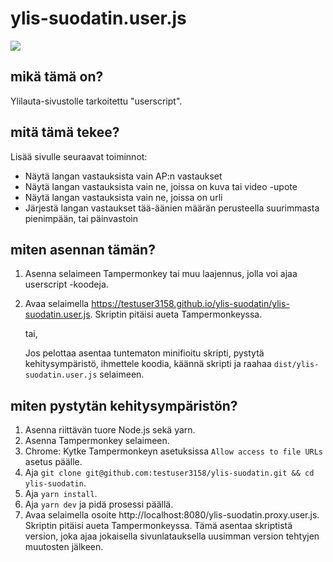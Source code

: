 # ylis-suodatin.user.js

<img src="https://user-images.githubusercontent.com/92017896/152048529-de0ac56f-2224-484b-948c-aedf04058053.png" />

## mikä tämä on?

Ylilauta-sivustolle tarkoitettu "userscript".

## mitä tämä tekee?

Lisää sivulle seuraavat toiminnot:

- Näytä langan vastauksista vain AP:n vastaukset
- Näytä langan vastauksista vain ne, joissa on kuva tai video -upote
- Näytä langan vastauksista vain ne, joissa on urli
- Järjestä langan vastaukset tää-äänien määrän perusteella suurimmasta
  pienimpään, tai päinvastoin

## miten asennan tämän?

1. Asenna selaimeen Tampermonkey tai muu laajennus, jolla voi ajaa userscript
   -koodeja.

2. Avaa selaimella
   https://testuser3158.github.io/ylis-suodatin/ylis-suodatin.user.js. Skriptin
   pitäisi aueta Tampermonkeyssa.

   tai,

   Jos pelottaa asentaa tuntematon minifioitu skripti, pystytä kehitysympäristö,
   ihmettele koodia, käännä skripti ja raahaa `dist/ylis-suodatin.user.js`
   selaimeen.

## miten pystytän kehitysympäristön?

1. Asenna riittävän tuore Node.js sekä yarn.
2. Asenna Tampermonkey selaimeen.
3. Chrome: Kytke Tampermonkeyn asetuksissa `Allow access to file URLs` asetus
   päälle.
4. Aja
   `git clone git@github.com:testuser3158/ylis-suodatin.git && cd ylis-suodatin`.
5. Aja `yarn install`.
6. Aja `yarn dev` ja pidä prosessi päällä.
7. Avaa selaimella osoite http://localhost:8080/ylis-suodatin.proxy.user.js.
   Skriptin pitäisi aueta Tampermonkeyssa. Tämä asentaa skriptistä version, joka
   ajaa jokaisella sivunlatauksella uusimman version tehtyjen muutosten jälkeen.
